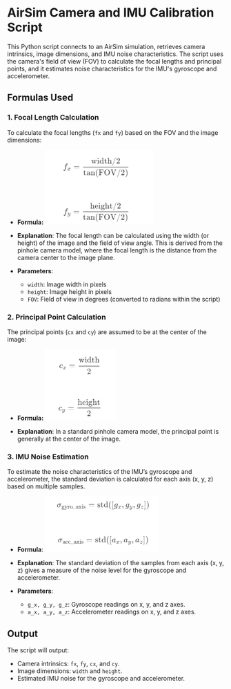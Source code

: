 # AirSim Camera and IMU Calibration Script

This Python script connects to an AirSim simulation, retrieves camera intrinsics, image dimensions, and IMU noise characteristics. The script uses the camera's field of view (FOV) to calculate the focal lengths and principal points, and it estimates noise characteristics for the IMU's gyroscope and accelerometer.

## Formulas Used

### 1. **Focal Length Calculation**
   To calculate the focal lengths (`fx` and `fy`) based on the FOV and the image dimensions:

   - **Formula:**
![alt text](/resources/image.png)

   - **Explanation**: The focal length can be calculated using the width (or height) of the image and the field of view angle. This is derived from the pinhole camera model, where the focal length is the distance from the camera center to the image plane.

   - **Parameters**:
     - `width`: Image width in pixels
     - `height`: Image height in pixels
     - `FOV`: Field of view in degrees (converted to radians within the script)

### 2. **Principal Point Calculation**
   The principal points (`cx` and `cy`) are assumed to be at the center of the image:

   - **Formula:**
![alt text](/resources/image-1.png)

   - **Explanation**: In a standard pinhole camera model, the principal point is generally at the center of the image. 

### 3. **IMU Noise Estimation**
   To estimate the noise characteristics of the IMU’s gyroscope and accelerometer, the standard deviation is calculated for each axis (x, y, z) based on multiple samples.

   - **Formula**:
![alt text](/resources/image-2.png)

   - **Explanation**: The standard deviation of the samples from each axis (x, y, z) gives a measure of the noise level for the gyroscope and accelerometer.

   - **Parameters**:
     - `g_x, g_y, g_z`: Gyroscope readings on x, y, and z axes.
     - `a_x, a_y, a_z`: Accelerometer readings on x, y, and z axes.

## Output

The script will output:
- Camera intrinsics: `fx`, `fy`, `cx`, and `cy`.
- Image dimensions: `width` and `height`.
- Estimated IMU noise for the gyroscope and accelerometer.
